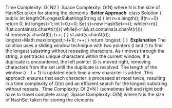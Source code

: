 Time Complexity: O( N2 )
​
Space Complexity: O(N) where N is the size of HashSet taken for storing the elements
​
**Better Approach**
​
class Solution {
public int lengthOfLongestSubstring(String s) {
int n=s.length();
if(n==0) return 0;
int longest=1;
int l=0,r=0;
Set<Character> st=new HashSet<>();
​
while(r<n){
if(st.contains(s.charAt(r))){
while(l<r && st.contains(s.charAt(r))){
st.remove(s.charAt(l));
l++;
}
}
st.add(s.charAt(r));
longest=Math.max(longest,r-l+1);
r++;
}
return longest;
}
}
​
**Explanation**
The solution uses a sliding window technique with two pointers (l and r) to find the longest substring without repeating characters. As r moves through the string, a set tracks unique characters within the current window. If a duplicate is encountered, the left pointer (l) is moved right, removing characters from the set until the duplicate is resolved. The length of the window (r - l + 1) is updated each time a new character is added. This approach ensures that each character is processed at most twice, resulting in a time complexity of O(n) and an efficient search for the longest substring without repeats.
​
Time Complexity: O( 2*N ) (sometimes left and right both have to travel complete array)
​
Space Complexity: O(N) where N is the size of HashSet taken for storing the elements